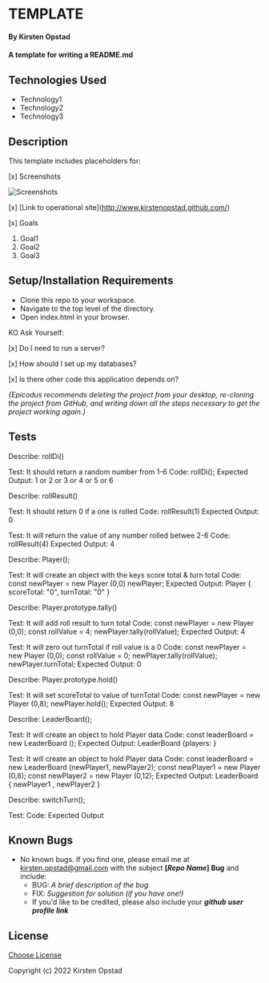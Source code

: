 # TEMPLATE

#### By Kirsten Opstad

#### A template for writing a README.md

## Technologies Used

* Technology1 
* Technology2 
* Technology3

## Description

This template includes placeholders for:

[x] Screenshots

![Screenshots](https://external-content.duckduckgo.com/iu/?u=https%3A%2F%2Ftse1.mm.bing.net%2Fth%3Fid%3DOIP.03bZmDGXaBhBYyxxp3Ls3gHaEA%26pid%3DApi&f=1&ipt=e980d57210242747a51c41421e1f09a6de3b1fdaeaadd297496787bb64e80c88&ipo=images)

[x] [Link to operational site](http://www.kirstenopstad.github.com/<REPOSITORY NAME>)

[x] Goals
1. Goal1
2. Goal2
3. Goal3

## Setup/Installation Requirements

* Clone this repo to your workspace.
* Navigate to the top level of the directory.
* Open index.html in your browser.

KO Ask Yourself:

[x] Do I need to run a server? 

[x] How should I set up my databases? 

[x] Is there other code this application depends on?

_{Epicodus recommends deleting the project from your desktop, re-cloning the project from GitHub, and writing down all the steps necessary to get the project working again.}_

## Tests

Describe: rollDi()

Test: It should return a random number from 1-6
Code: rollDi();
Expected Output: 1 or 2 or 3 or 4 or 5 or 6

Describe: rollResult()

Test: It should return 0 if a one is rolled
Code: rollResult(1)
Expected Output: 0

Test: It will return the value of any number rolled betwee 2-6 
Code: rollResult(4)
Expected Output: 4

Describe: Player();

Test: It will create an object with the keys score total & turn total
Code: const newPlayer = new Player (0,0)
newPlayer;
Expected Output: Player { scoreTotal: "0", turnTotal: "0" }

Describe: Player.prototype.tally()

Test: It will add roll result to turn total
Code: 
const newPlayer = new Player (0,0);
const rollValue = 4;
newPlayer.tally(rollValue);
Expected Output: 4

Test: It will zero out turnTotal if roll value is a 0
Code: 
const newPlayer = new Player (0,0);
const rollValue = 0;
newPlayer.tally(rollValue);
newPlayer.turnTotal;
Expected Output: 0

Describe: Player.prototype.hold()

Test: It will set scoreTotal to value of turnTotal
Code: 
const newPlayer = new Player (0,8);
newPlayer.hold();
Expected Output: 8

Describe: LeaderBoard();

Test: It will create an object to hold Player data
Code: const leaderBoard = new LeaderBoard ();
Expected Output: LeaderBoard {players: }

Test: It will create an object to hold Player data
Code: const leaderBoard = new LeaderBoard (newPlayer1, newPlayer2);
const newPlayer1 = new Player (0,8);
const newPlayer2 = new Player (0,12);
Expected Output: LeaderBoard { newPlayer1 , newPlayer2 }

Describe: switchTurn();

Test:
Code:
Expected Output

## Known Bugs

* No known bugs. If you find one, please email me at kirsten.opstad@gmail.com with the subject **[_Repo Name_] Bug** and include:
  * BUG: _A brief description of the bug_
  * FIX: _Suggestion for solution (if you have one!)_
  * If you'd like to be credited, please also include your **_github user profile link_**

## License

[Choose License](https://choosealicense.com/)

Copyright (c) 2022 Kirsten Opstad